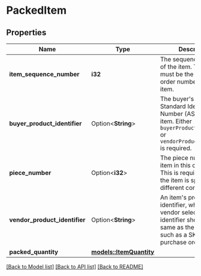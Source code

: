 # PackedItem

## Properties

Name | Type | Description | Notes
------------ | ------------- | ------------- | -------------
**item_sequence_number** | **i32** | The sequence number of the item. The number must be the same as the order number of the item. | 
**buyer_product_identifier** | Option<**String**> | The buyer's Amazon Standard Identification Number (ASIN) of an item. Either `buyerProductIdentifier` or `vendorProductIdentifier` is required. | [optional]
**piece_number** | Option<**i32**> | The piece number of the item in this container. This is required when the item is split across different containers. | [optional]
**vendor_product_identifier** | Option<**String**> | An item's product identifier, which the vendor selects. This identifier should be the same as the identifier, such as a SKU, in the purchase order. | [optional]
**packed_quantity** | [**models::ItemQuantity**](ItemQuantity.md) |  | 

[[Back to Model list]](../README.md#documentation-for-models) [[Back to API list]](../README.md#documentation-for-api-endpoints) [[Back to README]](../README.md)


